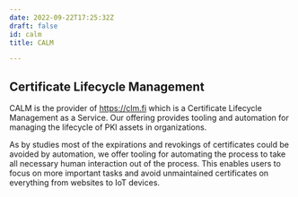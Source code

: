 ```yaml
---
date: 2022-09-22T17:25:32Z
draft: false
id: calm
title: CALM

---
```


## Certificate Lifecycle Management

CALM is the provider of https://clm.fi which is a Certificate Lifecycle Management as a Service. Our offering provides tooling and automation for managing the lifecycle of PKI assets in organizations.

As by studies most of the expirations and revokings of certificates could be avoided by automation, we offer tooling for automating the process to take all necessary human interaction out of the process. This enables users to focus on more important tasks and avoid unmaintained certificates on everything from websites to IoT devices.